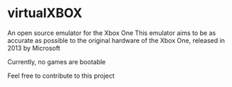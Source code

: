 # virtualXBOX
An open source emulator for the Xbox One
This emulator aims to be as accurate as possible to the original hardware of the Xbox One, released in 2013 by Microsoft

Currently, no games are bootable

Feel free to contribute to this project
